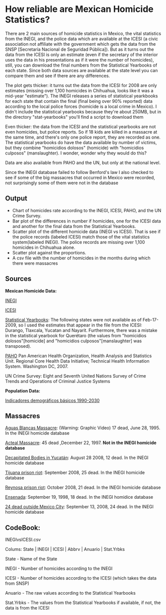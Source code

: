 ﻿How reliable are Mexican Homicide Statistics?
================================================

There are 2 main sources of homicide statistics in Mexico, the vital
statistics from the INEGI, and the police data which are available at
the ICESI (a civic association not affiliate with the
government which gets the data from the SNSP [Secretaría Nacional de Seguridad Pública]). But as it turns out the data from the ICESI is only an estimate
(even if the secretary of the interior uses the data in his presentations
as if it were the number of homicides), 
still, you can download the final numbers from the Statistical Yearbooks of 
each state. Since both data sources are available at the state level you can
compare them and see if there are any differences.

The plot gets thicker: it turns out the data from the ICESI for 2008 are only
estimates (missing over 1,100 homicides in Chihuahua, looks like it was a mid-year
"estimate"). The INEGI releases a series of statistical yearkbooks for each state
that contain the final (final being over 90% reported) data according to the local police forces (homicide is a 
local crime in Mexico). I didn't include the statistical yearbooks because they're
about 250MB, but in the directory "stat-yearbooks" you'll find a script to download them

Even thicker: the data from the ICESI and the statistical yearbooks are not even 
homicides, but police reports. So if 18 kids are killed in a massacre at the same 
time, and there's only one police report, they are recorded as one. The statistical
yearbooks do have the data available by number of victims, but they combine "homicidios
dolosos" (homicide) with "homicidios culposos" (manslaughter). I wonder, wonder why
they would do this?

Data are also available from PAHO and the UN, but only at the national level.

Since the INEGI database failed to follow Benford's law I also checked to see if some of the big massacres that occurred in Mexico were recorded, not surprisingly some of them were not in the database

Output
------
* Chart of homicides rate according to the INEGI, ICESI, PAHO, and the UN Crime Survey.
* Bar plot of the differences in number if homicides, one for the ICESI data and another for the final data from the Statistical Yearbooks.
* Scatter plot of the different homicide data (INEGI vs ICESI). That is see if the police records (labeled ICESI) match those of the vital statistics system(labeled INEGI). The police records are missing over 1,100 homicides in Chihuahua alone.
* Scatter plot against the proportions.
* A csv file with the number of homicides in the months during which there were massacres

Sources
------
__Mexican Homicide Data:__

[INEGI](http://www.inegi.org.mx/est/contenidos/espanol/proyectos/continuas/vitales/bd/mortalidad/MortalidadGeneral.asp?s=est&c=11144)

[ICESI](http://www.icesi.org.mx/documentos/estadisticas/estadisticas/denuncias_homicidio_doloso_1997_2008.xls)

[Statistical Yearbooks](http://www.inegi.org.mx/est/contenidos/espanol/sistemas/sisnav/selproy.aspx): The following states were not available as of Feb-17-2009, so I used the estimates that appear in the file from the ICESI: Durango, Tlaxcala, Yucatan and Nayarit. Furthermore, there was a mistake in the statistical yearbook for Querétaro (the values from "homicidios dolosos"[homicide] and "homicidios culposos"[manslaughter] was transposed).

[PAHO](http://www.paho.org/English/SHA/coredata/tabulator/newTabulator.htm) Pan American Health Organization, Health Analysis and Statistics Unit. Regional Core Health Data Initiative; Technical Health Information System. Washington DC, 2007.

UN Crime Survey: Eight and Seventh United Nations Survey of Crime Trends and Operations of Criminal Justice Systems

__Population Data:__

[Indicadores demográficos básicos 1990-2030](http://www.conapo.gob.mx/index.php?option=com_content&view=article&id=125&Itemid=203)


Massacres
----------

[Aguas Blancas Massacre](http://www.sfgate.com/chronicle/special/mexico/massacre.html): (Warning: Graphic Video) 17 dead, June 28, 1995. In the INEGI homicide database

[Acteal Massacre](http://zedillo.presidencia.gob.mx/pages/chiapas/docs/crono.html): 45 dead ,December 22, 1997. __Not in the INEGI homicide database__

[Decapitated Bodies in Yucatán](http://www2.esmas.com/noticierostelevisa/mexico/009070/hallan-doce-cadaveres-decapitados-yucatan): August 28 2008, 12 dead. In the INEGI homicide database

[Tijuana prison riot](http://news.newamericamedia.org/news/view_article.html?article_id=413e55db3c6d5eac317d63edb8ce03d8): September 2008,  25 dead. In the INEGI homicide database

[Reynosa prison riot](http://www.horacerotam.com/Not_interior1.asp?Id=NHCT22047&link=280):  October 2008, 21 dead. In the INEGI homicide database

[Ensenada](http://articles.latimes.com/1998/sep/19/news/mn-24394): September 19, 1998, 18 dead. In the INEGI homidice database

[24 dead outside Mexico City](http://www.nytimes.com/2008/09/14/world/americas/14mexico.html?_r=1): September 13, 2008, 24 dead. In the INEGI homicide database


CodeBook:
---------
INEGIvsICESI.csv

Colums:
State	| INEGI	| ICESI	| Abbrv	| Anuario	| Stat.Yrbks

State - Name of the State

INEGI - Number of homicides according to the INEGI

ICESI - Number of homicides according to the ICESI (which takes the data from SNSP)

Anuario - The raw values according to the Statistical Yearbooks

Stat.Yrbks - The values from the Statistical Yearbooks if available, if not, the data is from the ICESI


